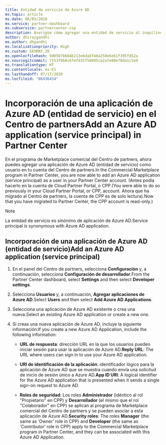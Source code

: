 ```yaml
---
title: Entidad de servicio de Azure AD
ms.topic: article
ms.date: 06/03/2020
ms.service: partner-dashboard
ms.subservice: partnercenter-csp
description: Averigüe cómo agregar una entidad de servicio al inquilino de Azure AD. Esta acción implica la incorporación de una aplicación de Azure AD (entidad de servicio) en el Centro de partners.
author: dhirajgandhi
ms.author: dhgandhi
ms.localizationpriority: High
ms.custom: SEOMAY.20
ms.openlocfilehash: 9d0507b684b213e6da5f48a250e6e61f395fd52a
ms.sourcegitcommit: 7153f0b8c67efd35f58695ca2a7e00e70da1c5e9
ms.translationtype: HT
ms.contentlocale: es-ES
ms.lasthandoff: 07/17/2020
ms.locfileid: "86436434"
---
```

# <a name="add-an-azure-ad-application-service-principal-in-partner-center"></a><span data-ttu-id="9038b-104">Incorporación de una aplicación de Azure AD (entidad de servicio) en el Centro de partners</span><span class="sxs-lookup"><span data-stu-id="9038b-104">Add an Azure AD application (service principal) in Partner Center</span></span>

<span data-ttu-id="9038b-105">En el programa de Marketplace comercial del Centro de partners, ahora puedes agregar una aplicación de Azure AD (entidad de servicio) como usuario en tu cuenta del Centro de partners.</span><span class="sxs-lookup"><span data-stu-id="9038b-105">In the Commercial Marketplace program in Partner Center, you are now able to add an Azure AD application (service principal) as a user in your Partner Center account.</span></span> <span data-ttu-id="9038b-106">(Antes podía hacerlo en la cuenta de Cloud Partner Portal, o CPP.</span><span class="sxs-lookup"><span data-stu-id="9038b-106">(You were able to do so previously in your Cloud Partner Portal, or CPP, account.</span></span> <span data-ttu-id="9038b-107">Ahora que ha migrado al Centro de partners, la cuenta de CPP es de solo lectura).</span><span class="sxs-lookup"><span data-stu-id="9038b-107">Now that you have migrated to Partner Center, the CPP account is read-only.)</span></span>
 
>[!Note] 
><span data-ttu-id="9038b-108">La entidad de servicio es sinónimo de aplicación de Azure AD.</span><span class="sxs-lookup"><span data-stu-id="9038b-108">Service principal is synonymous with Azure AD application.</span></span>

## <a name="add-an-azure-ad-application-service-principal"></a><span data-ttu-id="9038b-109">Incorporación de una aplicación de Azure AD (entidad de servicio)</span><span class="sxs-lookup"><span data-stu-id="9038b-109">Add an Azure AD application (service principal)</span></span>

1. <span data-ttu-id="9038b-110">En el panel del Centro de partners, selecciona **Configuración** y, a continuación, selecciona **Configuración de desarrollador**.</span><span class="sxs-lookup"><span data-stu-id="9038b-110">From the Partner Center dashboard, select **Settings** and then select **Developer settings**.</span></span>

2. <span data-ttu-id="9038b-111">Selecciona **Usuarios** y, a continuación, **Agregar aplicaciones de Azure AD**.</span><span class="sxs-lookup"><span data-stu-id="9038b-111">Select **Users** and then select **Add Azure AD Applications**.</span></span>

3. <span data-ttu-id="9038b-112">Selecciona una aplicación de Azure AD existente o crea una nueva.</span><span class="sxs-lookup"><span data-stu-id="9038b-112">Select an existing Azure AD application or create a new one.</span></span>

4. <span data-ttu-id="9038b-113">Si creas una nueva aplicación de Azure AD, incluye la siguiente información:</span><span class="sxs-lookup"><span data-stu-id="9038b-113">If you create a new Azure AD Application, include the following information:</span></span>  

   - <span data-ttu-id="9038b-114">**URL de respuesta**: dirección URL en la que los usuarios pueden iniciar sesión para usar la aplicación de Azure AD.</span><span class="sxs-lookup"><span data-stu-id="9038b-114">**Reply URL**: The URL where users can sign in to use your Azure AD application.</span></span>

   - <span data-ttu-id="9038b-115">**URI de identificación de la aplicación**: identificador lógico para la aplicación de Azure AD que se muestra cuando envía una solicitud de inicio de sesión único a Azure AD.</span><span class="sxs-lookup"><span data-stu-id="9038b-115">**App ID URI**: A logical identifier for the Azure AD application that is presented when it sends a single sign-on request to Azure AD.</span></span>

   - <span data-ttu-id="9038b-116">**Roles de seguridad**: Los roles **Administrador** (idéntico al rol "Propietario" en CPP) y **Desarrollador** (el mismo que el rol "Colaborador" en CPP) se aplican al programa de Marketplace comercial del Centro de partners y se pueden asociar a esta aplicación de Azure AD.</span><span class="sxs-lookup"><span data-stu-id="9038b-116">**Security roles**: The roles **Manager** (the same as  ‘Owner’ role in CPP) and **Developer** (the same as ‘Contributor’ role in CPP) apply to the Commercial Marketplace program in Partner Center, and they can be associated with this Azure AD Application.</span></span>  
